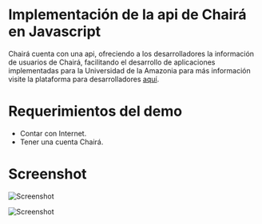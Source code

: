 # Implementación de la api de Chairá en Javascript

Chairá cuenta con una api, ofreciendo a los desarrolladores la información de usuarios de Chairá, facilitando el desarrollo de aplicaciones implementadas para la Universidad de la Amazonia para más información visite la plataforma para desarrolladores [aquí]().

# Requerimientos del demo

- Contar con Internet.
- Tener una cuenta Chairá.

# Screenshot

![Screenshot](https://firebasestorage.googleapis.com/v0/b/prego-22e63.appspot.com/o/Captura%20de%20pantalla%202016-12-19%20a%20las%2010.59.53%20a.m..png?alt=media&token=21e9c1a7-4c64-4a12-bbc4-3bb6d9e0c4b7)

![Screenshot](https://firebasestorage.googleapis.com/v0/b/prego-22e63.appspot.com/o/Captura%20de%20pantalla%202016-12-19%20a%20las%2011.01.18%20a.m..png?alt=media&token=a37bb3ec-317f-4d91-8c15-b0031ae716c1)
